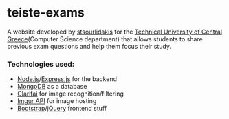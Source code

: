 # teiste-exams

A website developed by [stsourlidakis](http://stackoverflow.com/story/stsourlidakis) for the [Technical University of Central Greece](http://www.teiste.gr/)(Computer Science department) that allows students to share previous exam questions and help them focus their study.

### Technologies used:

- [Node.js](https://nodejs.org/en/)/[Express.js](http://expressjs.com/) for the backend
- [MongoDB](https://www.mongodb.com/) as a database
- [Clarifai](https://clarifai.com/) for image recognition/filtering
- [Imgur API](https://api.imgur.com/) for image hosting
- [Bootstrap](http://getbootstrap.com)/[jQuery](http://jquery.com/) frontend stuff
